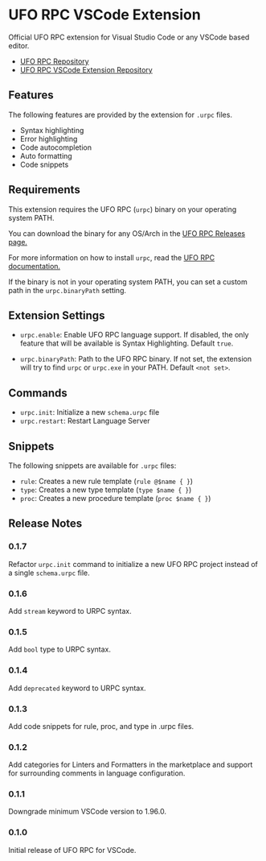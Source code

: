 # UFO RPC VSCode Extension

Official UFO RPC extension for Visual Studio Code or any VSCode based editor.

- [UFO RPC Repository](https://github.com/uforg/uforpc)
- [UFO RPC VSCode Extension Repository](https://github.com/uforg/uforpc-vscode)

## Features

The following features are provided by the extension for `.urpc` files.

- Syntax highlighting
- Error highlighting
- Code autocompletion
- Auto formatting
- Code snippets

## Requirements

This extension requires the UFO RPC (`urpc`) binary on your operating system
PATH.

You can download the binary for any OS/Arch in the
[UFO RPC Releases page.](https://github.com/uforg/uforpc/releases)

For more information on how to install `urpc`, read the
[UFO RPC documentation.](https://github.com/uforg/uforpc)

If the binary is not in your operating system PATH, you can set a custom path in
the `urpc.binaryPath` setting.

## Extension Settings

- `urpc.enable`: Enable UFO RPC language support. If disabled, the only feature
  that will be available is Syntax Highlighting. Default `true`.

- `urpc.binaryPath`: Path to the UFO RPC binary. If not set, the extension will
  try to find `urpc` or `urpc.exe` in your PATH. Default `<not set>`.

## Commands

- `urpc.init`: Initialize a new `schema.urpc` file
- `urpc.restart`: Restart Language Server

## Snippets

The following snippets are available for `.urpc` files:

- `rule`: Creates a new rule template (`rule @$name { }`)
- `type`: Creates a new type template (`type $name { }`)
- `proc`: Creates a new procedure template (`proc $name { }`)

## Release Notes

### 0.1.7

Refactor `urpc.init` command to initialize a new UFO RPC project instead of a
single `schema.urpc` file.

### 0.1.6

Add `stream` keyword to URPC syntax.

### 0.1.5

Add `bool` type to URPC syntax.

### 0.1.4

Add `deprecated` keyword to URPC syntax.

### 0.1.3

Add code snippets for rule, proc, and type in .urpc files.

### 0.1.2

Add categories for Linters and Formatters in the marketplace and support for
surrounding comments in language configuration.

### 0.1.1

Downgrade minimum VSCode version to 1.96.0.

### 0.1.0

Initial release of UFO RPC for VSCode.
